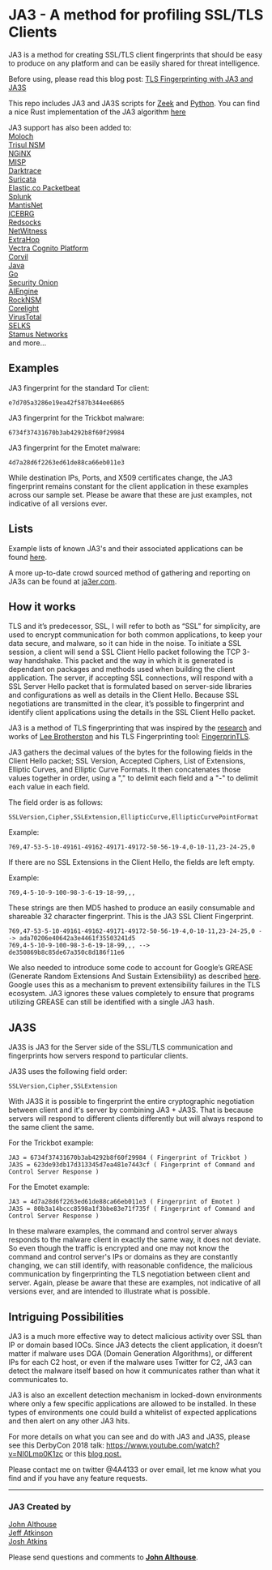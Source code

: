 # JA3 - A method for profiling SSL/TLS Clients

JA3 is a method for creating SSL/TLS client fingerprints that should be easy to produce on any platform and can be easily shared for threat intelligence.

Before using, please read this blog post: [TLS Fingerprinting with JA3 and JA3S](https://engineering.salesforce.com/tls-fingerprinting-with-ja3-and-ja3s-247362855967)

This repo includes JA3 and JA3S scripts for [Zeek](https://www.zeekurity.org/) and [Python](https://www.python.org/). You can find a nice Rust implementation of the JA3 algorithm [here](https://github.com/jabedude/ja3-rs)

JA3 support has also been added to:  
[Moloch](http://molo.ch/)  
[Trisul NSM](https://github.com/trisulnsm/trisul-scripts/tree/master/lua/frontend_scripts/reassembly/ja3)  
[NGiNX](https://github.com/fooinha/nginx-ssl-ja3)  
[MISP](https://github.com/MISP)  
[Darktrace](https://www.darktrace.com/)  
[Suricata](https://suricata-ids.org/tag/ja3/)  
[Elastic.co Packetbeat](https://www.elastic.co/guide/en/beats/packetbeat/master/exported-fields-tls.html)  
[Splunk](https://www.splunk.com/blog/2017/12/18/configuring-ja3-with-bro-for-splunk.html)  
[MantisNet](https://www.mantisnet.com/)  
[ICEBRG](http://icebrg.io/)  
[Redsocks](https://www.redsocks.eu/)  
[NetWitness](https://github.com/timetology/nw/tree/master/parsers/ssl_ja3)  
[ExtraHop](https://www.extrahop.com/)  
[Vectra Cognito Platform](https://vectra.ai/)  
[Corvil](https://www.corvil.com/blog/2018/environmentally-conscious-understanding-your-network)  
[Java](https://github.com/lafaspot/ja3_4java)  
[Go](https://github.com/open-ch/ja3)  
[Security Onion](https://securityonion.net/)   
[AIEngine](https://bitbucket.org/camp0/aiengine)  
[RockNSM](https://rocknsm.io/)  
[Corelight](https://www.corelight.com/products/software)  
[VirusTotal](https://blog.virustotal.com/2019/10/in-house-dynamic-analysis-virustotal-jujubox.html#ja3)  
[SELKS](https://www.stamus-networks.com/selks-6)  
[Stamus Networks](https://www.stamus-networks.com/)  
and more...  


## Examples

JA3 fingerprint for the standard Tor client:  
```
e7d705a3286e19ea42f587b344ee6865
```
JA3 fingerprint for the Trickbot malware:
```
6734f37431670b3ab4292b8f60f29984
```
JA3 fingerprint for the Emotet malware:
```
4d7a28d6f2263ed61de88ca66eb011e3
```

While destination IPs, Ports, and X509 certificates change, the JA3 fingerprint remains constant for the client application in these examples across our sample set. Please be aware that these are just examples, not indicative of all versions ever.

## Lists

Example lists of known JA3's and their associated applications can be found [here](https://github.com/salesforce/ja3/tree/master/lists).  

A more up-to-date crowd sourced method of gathering and reporting on JA3s can be found at [ja3er.com](https://ja3er.com).  

## How it works

TLS and it’s predecessor, SSL, I will refer to both as “SSL” for simplicity, are used to encrypt communication for both common applications, to keep your data secure, and malware, so it can hide in the noise. To initiate a SSL session, a client will send a SSL Client Hello packet following the TCP 3-way handshake. This packet and the way in which it is generated is dependant on packages and methods used when building the client application. The server, if accepting SSL connections, will respond with a SSL Server Hello packet that is formulated based on server-side libraries and configurations as well as details in the Client Hello. Because SSL negotiations are transmitted in the clear, it’s possible to fingerprint and identify client applications using the details in the SSL Client Hello packet.

JA3 is a method of TLS fingerprinting that was inspired by the [research](https://blog.squarelemon.com/tls-fingerprinting/) and works of [Lee Brotherston](https://twitter.com/synackpse) and his TLS Fingerprinting tool: [FingerprinTLS](https://github.com/LeeBrotherston/tls-fingerprinting/tree/master/fingerprintls). 

JA3 gathers the decimal values of the bytes for the following fields in the Client Hello packet; SSL Version, Accepted Ciphers, List of Extensions, Elliptic Curves, and Elliptic Curve Formats. It then concatenates those values together in order, using a "," to delimit each field and a "-" to delimit each value in each field.

The field order is as follows:
```
SSLVersion,Cipher,SSLExtension,EllipticCurve,EllipticCurvePointFormat
```
Example:
```    
769,47-53-5-10-49161-49162-49171-49172-50-56-19-4,0-10-11,23-24-25,0
```
If there are no SSL Extensions in the Client Hello, the fields are left empty. 

Example:
```   
769,4-5-10-9-100-98-3-6-19-18-99,,,
```
These strings are then MD5 hashed to produce an easily consumable and shareable 32 character fingerprint. This is the JA3 SSL Client Fingerprint.
```
769,47-53-5-10-49161-49162-49171-49172-50-56-19-4,0-10-11,23-24-25,0 --> ada70206e40642a3e4461f35503241d5
769,4-5-10-9-100-98-3-6-19-18-99,,, --> de350869b8c85de67a350c8d186f11e6
```
We also needed to introduce some code to account for Google’s GREASE (Generate Random Extensions And Sustain Extensibility) as described [here](https://tools.ietf.org/html/draft-davidben-tls-grease-01). Google uses this as a mechanism to prevent extensibility failures in the TLS ecosystem.  JA3 ignores these values completely to ensure that programs utilizing GREASE can still be identified with a single JA3 hash.

## JA3S

JA3S is JA3 for the Server side of the SSL/TLS communication and fingerprints how servers respond to particular clients. 

JA3S uses the following field order:
```
SSLVersion,Cipher,SSLExtension
```
With JA3S it is possible to fingerprint the entire cryptographic negotiation between client and it's server by combining JA3 + JA3S. That is because servers will respond to different clients differently but will always respond to the same client the same.

For the Trickbot example:
```
JA3 = 6734f37431670b3ab4292b8f60f29984 ( Fingerprint of Trickbot )
JA3S = 623de93db17d313345d7ea481e7443cf ( Fingerprint of Command and Control Server Response )
```
For the Emotet example:
```
JA3 = 4d7a28d6f2263ed61de88ca66eb011e3 ( Fingerprint of Emotet )
JA3S = 80b3a14bccc8598a1f3bbe83e71f735f ( Fingerprint of Command and Control Server Response )
```

In these malware examples, the command and control server always responds to the malware client in exactly the same way, it does not deviate. So even though the traffic is encrypted and one may not know the command and control server's IPs or domains as they are constantly changing, we can still identify, with reasonable confidence, the malicious communication by fingerprinting the TLS negotiation between client and server. Again, please be aware that these are examples, not indicative of all versions ever, and are intended to illustrate what is possible.

## Intriguing Possibilities

JA3 is a much more effective way to detect malicious activity over SSL than IP or domain based IOCs. Since JA3 detects the client application, it doesn’t matter if malware uses DGA (Domain Generation Algorithms), or different IPs for each C2 host, or even if the malware uses Twitter for C2, JA3 can detect the malware itself based on how it communicates rather than what it communicates to.

JA3 is also an excellent detection mechanism in locked-down environments where only a few specific applications are allowed to be installed. In these types of environments one could build a whitelist of expected applications and then alert on any other JA3 hits.

For more details on what you can see and do with JA3 and JA3S, please see this DerbyCon 2018 talk: https://www.youtube.com/watch?v=NI0Lmp0K1zc or this [blog post.](https://engineering.salesforce.com/tls-fingerprinting-with-ja3-and-ja3s-247362855967)

Please contact me on twitter @4A4133 or over email, let me know what you find and if you have any feature requests. 

___  
### JA3 Created by

[John Althouse](https://www.linkedin.com/in/johnalthouse/)  
[Jeff Atkinson](https://www.linkedin.com/in/annh/)  
[Josh Atkins](https://www.linkedin.com/in/joshratkins/)  

Please send questions and comments to **[John Althouse](https://twitter.com/4A4133)**.

